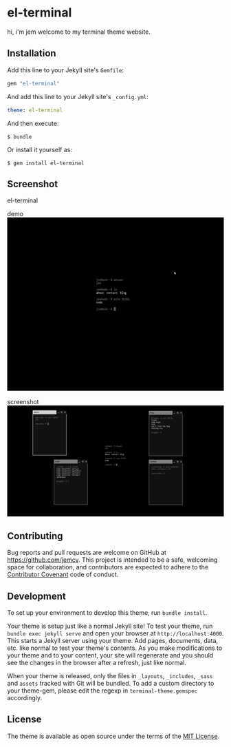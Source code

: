 # el-terminal

hi, i'm jem welcome to my terminal theme website.

## Installation

Add this line to your Jekyll site's `Gemfile`:

```ruby
gem "el-terminal"
```

And add this line to your Jekyll site's `_config.yml`:

```yaml
theme: el-terminal
```

And then execute:

    $ bundle

Or install it yourself as:

    $ gem install el-terminal

## Screenshot

el-terminal

demo
![](screenshots/demo.gif)

screenshot
![](screenshots/screenshot.png)

## Contributing

Bug reports and pull requests are welcome on GitHub at https://github.com/jemcv. This project is intended to be a safe, welcoming space for collaboration, and contributors are expected to adhere to the [Contributor Covenant](http://contributor-covenant.org) code of conduct.

## Development

To set up your environment to develop this theme, run `bundle install`.

Your theme is setup just like a normal Jekyll site! To test your theme, run `bundle exec jekyll serve` and open your browser at `http://localhost:4000`. This starts a Jekyll server using your theme. Add pages, documents, data, etc. like normal to test your theme's contents. As you make modifications to your theme and to your content, your site will regenerate and you should see the changes in the browser after a refresh, just like normal.

When your theme is released, only the files in `_layouts`, `_includes`, `_sass` and `assets` tracked with Git will be bundled.
To add a custom directory to your theme-gem, please edit the regexp in `terminal-theme.gemspec` accordingly.

## License

The theme is available as open source under the terms of the [MIT License](https://opensource.org/licenses/MIT).

